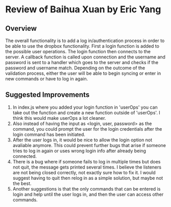 # Review of Baihua Xuan by Eric Yang

## Overview

The overall functionality is to add a log in/authentication process in order to be able to use the dropbox functionality. First a login function is added to the possible user operations. The login function then connects to the server. A callback function is called upon connection and the username and password is sent to a handler which goes to the server and checks if the password and username match. Depending on the outcome of the validation process, either the user will be able to begin syncing or enter in new commands or have to log in again. 



## Suggested Improvements

1. In index.js where you added your login function in 'userOps' you can take out the function and create a new function outside of 'userOps'. I think this would make userOps a lot cleaner.
2. Also instead of having the input as <login, user, password> as the command, you could prompt the user for the login credentials after the login command has been initiated. 
3. After the user logs in, it would be nice to allow the login option not avaliable anymore. This could prevent further bugs that arise if someone tries to log in again or uses wrong login info after already being connected.
4. There is a bug where if someone fails to log in multiple times but does not quit, the message gets printed several times. I believe the listeners are not being closed correctly, not exactly sure how to fix it. I would suggest having to quit then relog in as a simple solution, but maybe not the best.
5. Another suggestions is that the only commands that can be entered is login and help until the user logs in, and then the user can access other commands.